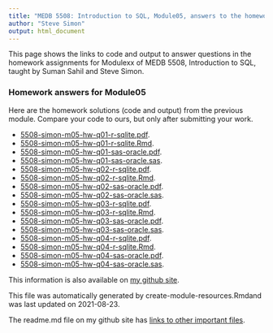 ```yaml
---
title: "MEDB 5508: Introduction to SQL, Module05, answers to the homework"
author: "Steve Simon"
output: html_document
---
```


<!--This file was first created on 2021-08-23-->

This page shows the links to code and output to answer questions in the homework assignments for Modulexx of MEDB 5508, Introduction to SQL, taught by Suman Sahil and Steve Simon. 

### Homework answers for Module05 

<!--resources-homework-1-->

Here are the homework solutions (code and output) from the previous module. Compare your code to ours, but only after submitting your work.

+ [5508-simon-m05-hw-q01-r-sqlite.pdf][m05-hw-q01-r-sqlite.pdf].
+ [5508-simon-m05-hw-q01-r-sqlite.Rmd][m05-hw-q01-r-sqlite.Rmd].
+ [5508-simon-m05-hw-q01-sas-oracle.pdf][m05-hw-q01-sas-oracle.pdf].
+ [5508-simon-m05-hw-q01-sas-oracle.sas][m05-hw-q01-sas-oracle.sas].
+ [5508-simon-m05-hw-q02-r-sqlite.pdf][m05-hw-q02-r-sqlite.pdf].
+ [5508-simon-m05-hw-q02-r-sqlite.Rmd][m05-hw-q02-r-sqlite.Rmd].
+ [5508-simon-m05-hw-q02-sas-oracle.pdf][m05-hw-q02-sas-oracle.pdf].
+ [5508-simon-m05-hw-q02-sas-oracle.sas][m05-hw-q02-sas-oracle.sas].
+ [5508-simon-m05-hw-q03-r-sqlite.pdf][m05-hw-q03-r-sqlite.pdf].
+ [5508-simon-m05-hw-q03-r-sqlite.Rmd][m05-hw-q03-r-sqlite.Rmd].
+ [5508-simon-m05-hw-q03-sas-oracle.pdf][m05-hw-q03-sas-oracle.pdf].
+ [5508-simon-m05-hw-q03-sas-oracle.sas][m05-hw-q03-sas-oracle.sas].
+ [5508-simon-m05-hw-q04-r-sqlite.pdf][m05-hw-q04-r-sqlite.pdf].
+ [5508-simon-m05-hw-q04-r-sqlite.Rmd][m05-hw-q04-r-sqlite.Rmd].
+ [5508-simon-m05-hw-q04-sas-oracle.pdf][m05-hw-q04-sas-oracle.pdf].
+ [5508-simon-m05-hw-q04-sas-oracle.sas][m05-hw-q04-sas-oracle.sas].

This information is also available on [my github site][thisf].

This file was automatically generated by create-module-resources.Rmdand was last updated on 2021-08-23.

The readme.md file on my github site has [links to other important files][mygit].

<!---my git--->
[thisf]: https://github.com/pmean/introduction-to-sql/blob/master/modules/5508-05-resources.md
[mygit]: https://github.com/pmean/introduction-to-sql/blob/master/README.md

<!--resources-homework-2-->

<!---rmd_o--->
[m05-hw-q01-r-sqlite.pdf]: https://github.com/pmean/introduction-to-sql/blob/master/results/5508-simon-m05-hw-q01-r-sqlite.pdf
[m05-hw-q02-r-sqlite.pdf]: https://github.com/pmean/introduction-to-sql/blob/master/results/5508-simon-m05-hw-q02-r-sqlite.pdf
[m05-hw-q03-r-sqlite.pdf]: https://github.com/pmean/introduction-to-sql/blob/master/results/5508-simon-m05-hw-q03-r-sqlite.pdf
[m05-hw-q04-r-sqlite.pdf]: https://github.com/pmean/introduction-to-sql/blob/master/results/5508-simon-m05-hw-q04-r-sqlite.pdf

<!---sas_o--->
[m05-hw-q01-sas-oracle.pdf]: https://github.com/pmean/introduction-to-sql/blob/master/results/5508-simon-m05-hw-q01-sas-oracle.pdf
[m05-hw-q02-sas-oracle.pdf]: https://github.com/pmean/introduction-to-sql/blob/master/results/5508-simon-m05-hw-q02-sas-oracle.pdf
[m05-hw-q03-sas-oracle.pdf]: https://github.com/pmean/introduction-to-sql/blob/master/results/5508-simon-m05-hw-q03-sas-oracle.pdf
[m05-hw-q04-sas-oracle.pdf]: https://github.com/pmean/introduction-to-sql/blob/master/results/5508-simon-m05-hw-q04-sas-oracle.pdf

<!---rmd_h--->
[m05-hw-q01-r-sqlite.Rmd]: https://github.com/pmean/introduction-to-sql/blob/master/src/5508-simon-m05-hw-q01-r-sqlite.Rmd
[m05-hw-q02-r-sqlite.Rmd]: https://github.com/pmean/introduction-to-sql/blob/master/src/5508-simon-m05-hw-q02-r-sqlite.Rmd
[m05-hw-q03-r-sqlite.Rmd]: https://github.com/pmean/introduction-to-sql/blob/master/src/5508-simon-m05-hw-q03-r-sqlite.Rmd
[m05-hw-q04-r-sqlite.Rmd]: https://github.com/pmean/introduction-to-sql/blob/master/src/5508-simon-m05-hw-q04-r-sqlite.Rmd

<!---sas_h--->
[m05-hw-q01-sas-oracle.sas]: https://github.com/pmean/introduction-to-sql/blob/master/src/5508-simon-m05-hw-q01-sas-oracle.sas
[m05-hw-q02-sas-oracle.sas]: https://github.com/pmean/introduction-to-sql/blob/master/src/5508-simon-m05-hw-q02-sas-oracle.sas
[m05-hw-q03-sas-oracle.sas]: https://github.com/pmean/introduction-to-sql/blob/master/src/5508-simon-m05-hw-q03-sas-oracle.sas
[m05-hw-q04-sas-oracle.sas]: https://github.com/pmean/introduction-to-sql/blob/master/src/5508-simon-m05-hw-q04-sas-oracle.sas


